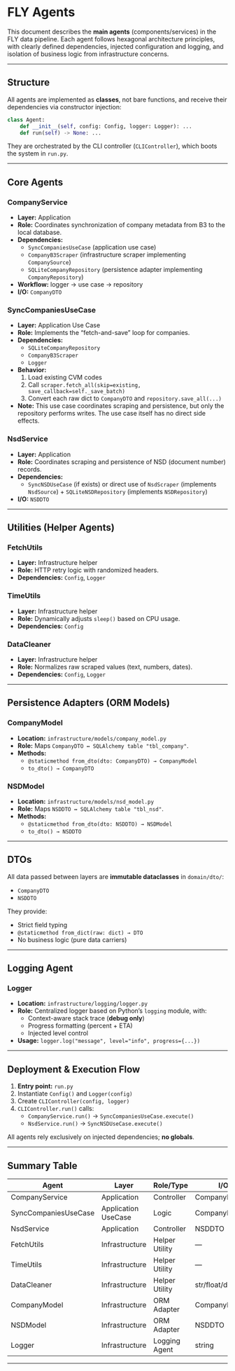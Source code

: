 # FLY Agents

This document describes the **main agents** (components/services) in the FLY data pipeline. Each agent follows hexagonal architecture principles, with clearly defined dependencies, injected configuration and logging, and isolation of business logic from infrastructure concerns.

---

## Structure

All agents are implemented as **classes**, not bare functions, and receive their dependencies via constructor injection:

```python
class Agent:
    def __init__(self, config: Config, logger: Logger): ...
    def run(self) -> None: ...
```

They are orchestrated by the CLI controller (`CLIController`), which boots the system in `run.py`.

---

## Core Agents

### CompanyService
- **Layer:** Application  
- **Role:** Coordinates synchronization of company metadata from B3 to the local database.  
- **Dependencies:**  
  - `SyncCompaniesUseCase` (application use case)  
  - `CompanyB3Scraper` (infrastructure scraper implementing `CompanySource`)  
  - `SQLiteCompanyRepository` (persistence adapter implementing `CompanyRepository`)  
- **Workflow:** logger → use case → repository  
- **I/O:** `CompanyDTO`

### SyncCompaniesUseCase
- **Layer:** Application Use Case  
- **Role:** Implements the “fetch-and-save” loop for companies.  
- **Dependencies:**  
  - `SQLiteCompanyRepository`  
  - `CompanyB3Scraper`  
  - `Logger`  
- **Behavior:**  
  1. Load existing CVM codes  
  2. Call `scraper.fetch_all(skip=existing, save_callback=self._save_batch)`  
  3. Convert each raw dict to `CompanyDTO` and `repository.save_all(...)`
- **Note:** This use case coordinates scraping and persistence, but only the repository performs writes. The use case itself has no direct side effects.

### NsdService
- **Layer:** Application  
- **Role:** Coordinates scraping and persistence of NSD (document number) records.  
- **Dependencies:**  
  - `SyncNSDUseCase` (if exists) or direct use of `NsdScraper` (implements `NsdSource`) + `SQLiteNSDRepository` (implements `NSDRepository`)  
- **I/O:** `NSDDTO`

---

## Utilities (Helper Agents)

### FetchUtils
- **Layer:** Infrastructure helper  
- **Role:** HTTP retry logic with randomized headers.  
- **Dependencies:** `Config`, `Logger`  

### TimeUtils
- **Layer:** Infrastructure helper  
- **Role:** Dynamically adjusts `sleep()` based on CPU usage.  
- **Dependencies:** `Config`  

### DataCleaner
- **Layer:** Infrastructure helper  
- **Role:** Normalizes raw scraped values (text, numbers, dates).  
- **Dependencies:** `Config`, `Logger`

---

## Persistence Adapters (ORM Models)

### CompanyModel
- **Location:** `infrastructure/models/company_model.py`  
- **Role:** Maps `CompanyDTO ↔ SQLAlchemy table "tbl_company"`.  
- **Methods:**  
  - `@staticmethod from_dto(dto: CompanyDTO) → CompanyModel`  
  - `to_dto() → CompanyDTO`

### NSDModel
- **Location:** `infrastructure/models/nsd_model.py`  
- **Role:** Maps `NSDDTO ↔ SQLAlchemy table "tbl_nsd"`.  
- **Methods:**  
  - `@staticmethod from_dto(dto: NSDDTO) → NSDModel`  
  - `to_dto() → NSDDTO`

---

## DTOs

All data passed between layers are **immutable dataclasses** in `domain/dto/`:

- `CompanyDTO`  
- `NSDDTO`  

They provide:
- Strict field typing  
- `@staticmethod from_dict(raw: dict) → DTO`  
- No business logic (pure data carriers)

---

## Logging Agent

### Logger
- **Location:** `infrastructure/logging/logger.py`  
- **Role:** Centralized logger based on Python’s `logging` module, with:  
  - Context-aware stack trace (**debug only**)  
  - Progress formatting (percent + ETA)  
  - Injected level control  
- **Usage:** `logger.log("message", level="info", progress={...})`

---

## Deployment & Execution Flow

1. **Entry point:** `run.py`  
2. Instantiate `Config()` and `Logger(config)`  
3. Create `CLIController(config, logger)`  
4. `CLIController.run()` calls:  
   - `CompanyService.run()` → `SyncCompaniesUseCase.execute()`  
   - `NsdService.run()` → `SyncNSDUseCase.execute()`  

All agents rely exclusively on injected dependencies; **no globals**.

---

## Summary Table

| Agent                   | Layer               | Role/Type       | I/O            |
|------------------------|---------------------|----------------|---------------|
| CompanyService         | Application         | Controller     | CompanyDTO    |
| SyncCompaniesUseCase   | Application UseCase | Logic          | CompanyDTO    |
| NsdService             | Application         | Controller     | NSDDTO        |
| FetchUtils             | Infrastructure      | Helper Utility | —             |
| TimeUtils              | Infrastructure      | Helper Utility | —             |
| DataCleaner            | Infrastructure      | Helper Utility | str/float/datetime |
| CompanyModel           | Infrastructure      | ORM Adapter    | CompanyDTO    |
| NSDModel               | Infrastructure      | ORM Adapter    | NSDDTO        |
| Logger                 | Infrastructure      | Logging Agent  | string        |

---
